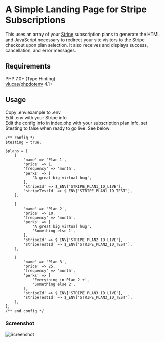 # A Simple Landing Page for Stripe Subscriptions  
This uses an array of your [Stripe](https://stripe.com) subscription plans to generate the HTML and JavaScript necessary to redirect your site visitors to the Stripe checkout upon plan selection. It also receives and displays success, cancellation, and error messages.
  
## Requirements  
PHP 7.0+ (Type Hinting)  
[vlucas/phpdotenv](https://github.com/vlucas/phpdotenv) 4.1+  
  
## Usage  
Copy .env.example to .env  
Edit .env with your Stripe info  
Edit the config info in index.php with your subscription plan info, set $testing to false when ready to go live. See below:  

    /** config */
    $testing = true;

    $plans = [
        [
            'name' => 'Plan 1',
            'price' => 1,
            'frequency' => 'month',
            'perks' => [
                'A great big virtual hug',
            ],
            'stripeId' => $_ENV['STRIPE_PLAN1_ID_LIVE'],
            'stripeTestId' => $_ENV['STRIPE_PLAN1_ID_TEST'],
        ],

        [
            'name' => 'Plan 2',
            'price' => 10,
            'frequency' => 'month',
            'perks' => [
                'A great big virtual hug',
                'Something else 1',
            ],
            'stripeId' => $_ENV['STRIPE_PLAN2_ID_LIVE'],
            'stripeTestId' => $_ENV['STRIPE_PLAN2_ID_TEST'],
        ],

        [
            'name' => 'Plan 3',
            'price' => 25,
            'frequency' => 'month',
            'perks' => [
                'Everything in Plan 2 +',
                'Something else 2',
            ],
            'stripeId' => $_ENV['STRIPE_PLAN3_ID_LIVE'],
            'stripeTestId' => $_ENV['STRIPE_PLAN3_ID_TEST'],
        ],
    ];
    /** end config */

  
### Screenshot  
![Screenshot](http://it-all.com/stripe-subscriptions/scrnsht.png)  